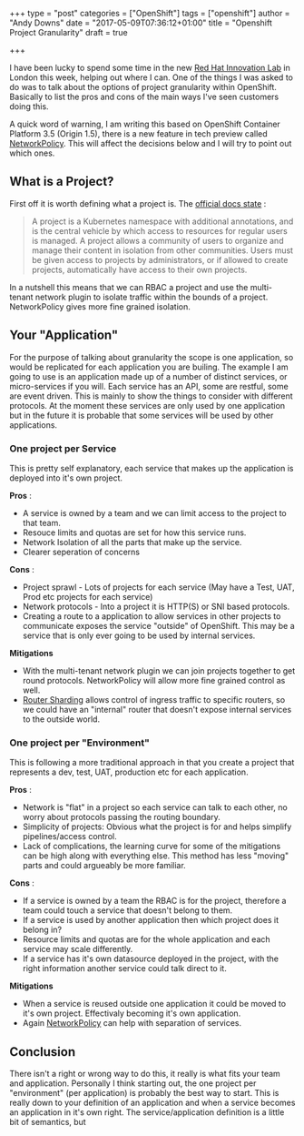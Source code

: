 +++
type = "post"
categories = ["OpenShift"]
tags = ["openshift"]
author = "Andy Downs"
date = "2017-05-09T07:36:12+01:00"
title = "Openshift Project Granularity"
draft = true

+++

I have been lucky to spend some time in the new [Red Hat Innovation Lab](https://www.redhat.com/en/open-innovation-labs) in London this week, helping out where I can. One of the things I was asked to do was to talk about the options of project granularity within OpenShift. Basically to list the pros and cons of the main ways I've seen customers doing this.

A quick word of warning, I am writing this based on OpenShift Container Platform 3.5 (Origin 1.5), there is a new feature in tech preview called [NetworkPolicy](https://blog.openshift.com/whats-new-in-openshift-3-5-network-policy-tech-preview/). This will affect the decisions below and I will try to point out which ones.

## What is a Project?  

First off it is worth defining what a project is. The [official docs state](https://docs.openshift.com/container-platform/3.5/architecture/core_concepts/projects_and_users.html#projects) :

>A project is a Kubernetes namespace with additional annotations, and is the central vehicle by which access to resources for regular users is managed. A project allows a community of users to organize and manage their content in isolation from other communities. Users must be given access to projects by administrators, or if allowed to create projects, automatically have access to their own projects.

In a nutshell this means that we can RBAC a project and use the multi-tenant network plugin to isolate traffic within the bounds of a project. NetworkPolicy gives more fine grained isolation.

## Your "Application"

For the purpose of talking about granularity the scope is one application, so would be replicated for each application you are builing. The example I am going to use is an application made up of a number of distinct services, or micro-services if you will. Each service has an API, some are restful, some are event driven. This is mainly to show the things to consider with different protocols. At the moment these services are only used by one application but in the future it is probable that some services will be used by other applications.

### One project per Service

This is pretty self explanatory, each service that makes up the application is deployed into it's own project.

**Pros** :

* A service is owned by a team and we can limit access to the project to that team.
* Resouce limits and quotas are set for how this service runs.
* Network Isolation of all the parts that make up the service.
* Clearer seperation of concerns


**Cons** :

* Project sprawl - Lots of projects for each service (May have a Test, UAT, Prod etc projects for each service)
* Network protocols - Into a project it is HTTP(S) or SNI based protocols.
* Creating a route to a application to allow services in other projects to communicate exposes the service "outside" of OpenShift. This may be a service that is only ever going to be used by internal services.

**Mitigations**

* With the multi-tenant network plugin we can join projects together to get round protocols. NetworkPolicy will allow more fine grained control as well.
* [Router Sharding](https://docs.openshift.com/container-platform/3.3/architecture/core_concepts/routes.html#router-sharding) allows control of ingress traffic to specific routers, so we could have an "internal" router that doesn't expose internal services to the outside world.

### One project per "Environment"

This is following a more traditional approach in that you create a project that represents a dev, test, UAT, production etc for each application.

**Pros** :

* Network is "flat" in a project so each service can talk to each other, no worry about protocols passing the routing boundary.
* Simplicity of projects: Obvious what the project is for and helps simplify pipelines/access control.
* Lack of complications, the learning curve for some of the mitigations can be high along with everything else. This method has less "moving" parts and could argueably be more familiar.


**Cons** :

* If a service is owned by a team the RBAC is for the project, therefore a team could touch a service that doesn't belong to them.
* If a service is used by another application then which project does it belong in?
* Resource limits and quotas are for the whole application and each service may scale differently.
* If a service has it's own datasource deployed in the project, with the right information another service could talk direct to it.


**Mitigations**

* When a service is reused outside one application it could be moved to it's own project. Effectivaly becoming it's own application.
* Again [NetworkPolicy](https://kubernetes.io/docs/concepts/services-networking/networkpolicies/ ) can help with separation of services.

## Conclusion

There isn't a right or wrong way to do this, it really is what fits your team and application. Personally I think starting out, the one project per "environment" (per application) is probably the best way to start. This is really down to your definition of an application and when a service becomes an application in it's own right. The service/application definition is a little bit of semantics, but
